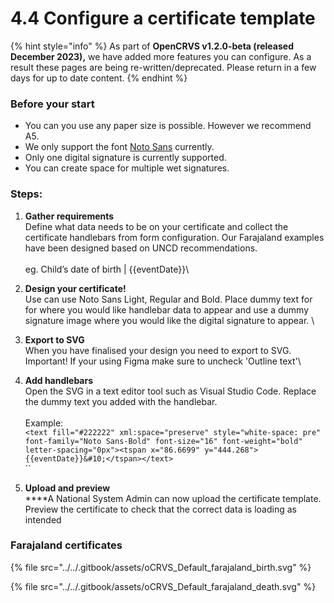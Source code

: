 # 4.4 Configure a certificate template

{% hint style="info" %}
As part of **OpenCRVS v1.2.0-beta (released December 2023),** we have added more features you can configure.  As a result these pages are being re-written/deprecated.  Please return in a few days for up to date content. &#x20;
{% endhint %}

### Before your start

* You can you use any paper size is possible. However we recommend A5.
* We only support the font [Noto Sans](https://fonts.google.com/noto/specimen/Noto+Sans) currently.
* Only one digital signature is currently supported.
* You can create space for multiple wet signatures.

### Steps:

1. **Gather requirements** \
   Define what data needs to be on your certificate and collect the certificate handlebars from form configuration. Our Farajaland examples have been designed based on UNCD recommendations.\
   \
   eg. Child’s date of birth | \{{eventDate\}}\

2. **Design your certificate!** \
   Use can use Noto Sans Light, Regular and Bold. Place dummy text for for where you would like handlebar data to appear and use a dummy signature image where you would like the digital signature to appear. \

3. **Export to SVG** \
   When you have finalised your design you need to export to SVG. Important! If your using Figma make sure to uncheck 'Outline text'\

4. **Add handlebars** \
   Open the SVG in a text editor tool such as Visual Studio Code. Replace the dummy text you added with the handlebar.\
   \
   Example: \
   `<text fill="#222222" xml:space="preserve" style="white-space: pre" font-family="Noto Sans-Bold" font-size="16" font-weight="bold" letter-spacing="0px"><tspan x="86.6699" y="444.268">{{eventDate}}&#10;</tspan></text>`\
   ``
5. **Upload and preview**\
   ****A National System Admin can now upload the certificate template. Preview the certificate to check that the correct data is loading as intended

### Farajaland certificates

{% file src="../../.gitbook/assets/oCRVS_Default_farajaland_birth.svg" %}

{% file src="../../.gitbook/assets/oCRVS_Default_farajaland_death.svg" %}
